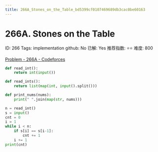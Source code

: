```yaml
---
title: 266A_Stones_on_the_Table_bd5399cf0107469689db3cac0be60163
---
```


# 266A. Stones on the Table

ID: 266
Tags: implementation
github: No
已解: Yes
推荐指数: ⭐⭐
难度: 800

[Problem - 266A - Codeforces](https://codeforces.com/problemset/problem/266/A)

```python
def read_int():
    return int(input())

def read_ints():
    return list(map(int, input().split()))

def print_nums(nums):
    print(" ".join(map(str, nums)))

n = read_int()
s = input()
cnt = 0
i = 1
while i < n:
    if s[i] == s[i-1]:
        cnt += 1
    i += 1
print(cnt)
```